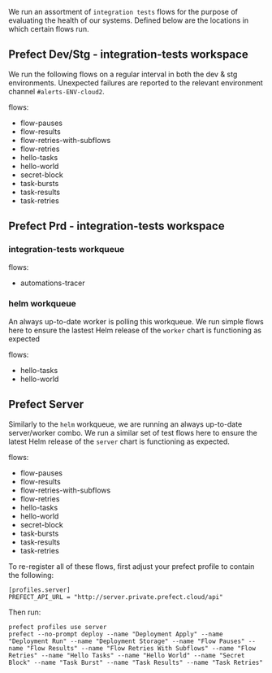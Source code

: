 We run an assortment of `integration tests` flows for the purpose of evaluating the health of our systems. Defined below are the locations in which certain flows run.

## Prefect Dev/Stg - integration-tests workspace
We run the following flows on a regular interval in both the dev & stg environments. Unexpected failures are reported to the relevant environment channel `#alerts-ENV-cloud2`.

flows:
- flow-pauses
- flow-results
- flow-retries-with-subflows
- flow-retries
- hello-tasks
- hello-world
- secret-block
- task-bursts
- task-results
- task-retries


## Prefect Prd - integration-tests workspace

### integration-tests workqueue
flows:
- automations-tracer

### helm workqueue
An always up-to-date worker is polling this workqueue. We run simple flows here to ensure the lastest Helm release of the `worker` chart is functioning as expected

flows:
- hello-tasks
- hello-world

## Prefect Server
Similarly to the `helm` workqueue, we are running an always up-to-date server/worker combo. We run a similar set of test flows here to ensure the latest Helm release of the `server` chart is functioning as expected.

flows:
- flow-pauses
- flow-results
- flow-retries-with-subflows
- flow-retries
- hello-tasks
- hello-world
- secret-block
- task-bursts
- task-results
- task-retries

To re-register all of these flows, first adjust your prefect profile to contain the following:
```
[profiles.server]
PREFECT_API_URL = "http://server.private.prefect.cloud/api"
```

Then run:
```
prefect profiles use server
prefect --no-prompt deploy --name "Deployment Apply" --name "Deployment Run" --name "Deployment Storage" --name "Flow Pauses" --name "Flow Results" --name "Flow Retries With Subflows" --name "Flow Retries" --name "Hello Tasks" --name "Hello World" --name "Secret Block" --name "Task Burst" --name "Task Results" --name "Task Retries"
```
